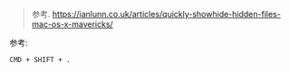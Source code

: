 > 参考. https://ianlunn.co.uk/articles/quickly-showhide-hidden-files-mac-os-x-mavericks/

参考: 

```sh
CMD + SHIFT + .
```

